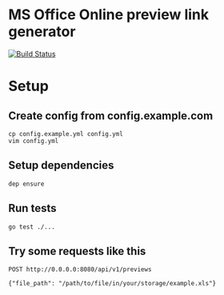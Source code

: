 # MS Office Online preview link generator

[![Build Status](https://travis-ci.org/ildarusmanov/msofficepreview.svg?branch=master)](https://travis-ci.org/ildarusmanov/msofficepreview)

# Setup

## Create config from config.example.com
```
cp config.example.yml config.yml
vim config.yml
```
## Setup dependencies
```
dep ensure
```

## Run tests


```
go test ./...
```

## Try some requests like this
```
POST http://0.0.0.0:8080/api/v1/previews

{"file_path": "/path/to/file/in/your/storage/example.xls"}
```
